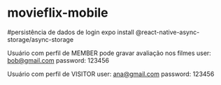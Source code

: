# movieflix-mobile

#persistência de dados de login
expo install @react-native-async-storage/async-storage

Usuário com perfil de MEMBER pode gravar avaliação nos filmes
user: bob@gmail.com
password: 123456

Usuário com perfil de VISITOR
user: ana@gmail.com
password: 123456
